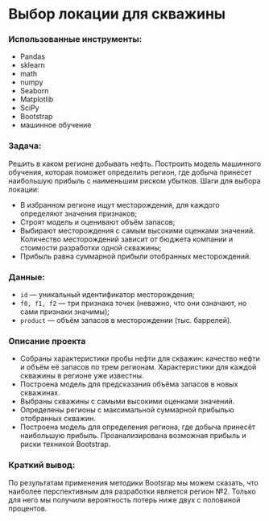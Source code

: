 # Выбор локации для скважины

### Использованные инструменты:
* Pandas
* sklearn
* math
* numpy
* Seaborn
* Matplotlib
* SciPy
* Bootstrap
* машинное обучение

### Задача:
Решить в каком регионе добывать нефть. Построить модель машинного обучения, которая поможет определить регион, где добыча принесет наибольшую прибыль с наименьшим риском убытков.
Шаги для выбора локации:

- В избранном регионе ищут месторождения, для каждого определяют значения признаков;
- Строят модель и оценивают объём запасов;
- Выбирают месторождения с самым высокими оценками значений. Количество месторождений зависит от бюджета компании и стоимости разработки одной скважины;
- Прибыль равна суммарной прибыли отобранных месторождений.

### Данные:
* `id` — уникальный идентификатор месторождения;
* `f0, f1, f2` — три признака точек (неважно, что они означают, но сами признаки значимы);
* `product` — объём запасов в месторождении (тыс. баррелей).


### Описание проекта
* Собраны характеристики пробы нефти для скважин: качество нефти и объём её запасов по трем регионам. Характеристики для каждой скважины в регионе уже известны. 
* Построена модель для предсказания объёма запасов в новых скважинах.
* Выбраны скважины с самыми высокими оценками значений.
* Определены регионы с максимальной суммарной прибылью отобранных скважин.
* Построена модель для определения региона, где добыча принесёт наибольшую прибыль. Проанализирована возможная прибыль и риски техникой Bootstrap.

### Краткий вывод:
По результатам применения методики Bootsrap мы можем сказать, что наиболее перспективным для разработки является регион №2. Только для него мы получили вероятность потерь ниже двух с половиной процентов.